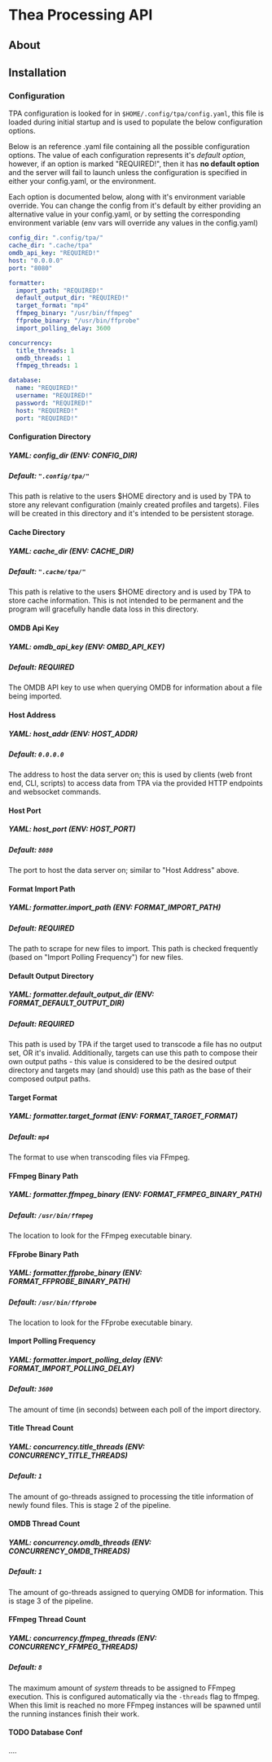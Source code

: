 Thea Processing API
=====================

## About

## Installation

### Configuration
TPA configuration is looked for in `$HOME/.config/tpa/config.yaml`, this file is loaded during initial startup and is used to populate the below configuration options.

Below is an reference .yaml file containing all the possible configuration options. The value of each configuration represents it's _default option_, however, if an option is marked "REQUIRED!", then it has **no default option** and the server will fail to launch unless the configuration is specified in either your config.yaml, or the environment.

Each option is documented below, along with it's environment variable override. You can change the config from it's default by either providing an alternative value in your config.yaml, or by setting the corresponding environment variable (env vars will override any values in the config.yaml)

```yaml
config_dir: ".config/tpa/"
cache_dir: ".cache/tpa"
omdb_api_key: "REQUIRED!"
host: "0.0.0.0"
port: "8080"

formatter:
  import_path: "REQUIRED!"
  default_output_dir: "REQUIRED!"
  target_format: "mp4"
  ffmpeg_binary: "/usr/bin/ffmpeg"
  ffprobe_binary: "/usr/bin/ffprobe"
  import_polling_delay: 3600

concurrency:
  title_threads: 1
  omdb_threads: 1
  ffmpeg_threads: 1

database:
  name: "REQUIRED!"
  username: "REQUIRED!"
  password: "REQUIRED!"
  host: "REQUIRED!"
  port: "REQUIRED!"
```

#### Configuration Directory
##### YAML: config_dir (ENV: CONFIG_DIR)
##### Default: `".config/tpa/"`
This path is relative to the users $HOME directory and is used by TPA to store any relevant configuration (mainly created profiles and targets). Files will be created in this directory and it's intended to be persistent storage.

#### Cache Directory
##### YAML: cache_dir (ENV: CACHE_DIR)
##### Default: `".cache/tpa/"`
This path is relative to the users $HOME directory and is used by TPA to store cache information. This is not intended to be permanent and the program will gracefully handle data loss in this directory.

#### OMDB Api Key
##### YAML: omdb_api_key (ENV: OMBD_API_KEY)
##### Default: **REQUIRED**
The OMDB API key to use when querying OMDB for information about a file being imported.

#### Host Address
##### YAML: host_addr (ENV: HOST_ADDR)
##### Default: `0.0.0.0`
The address to host the data server on; this is used by clients (web front end, CLI, scripts) to access data from TPA via the provided HTTP endpoints and websocket commands.

#### Host Port
##### YAML: host_port (ENV: HOST_PORT)
##### Default: `8080`
The port to host the data server on; similar to "Host Address" above.

#### Format Import Path
##### YAML: formatter.import_path (ENV: FORMAT_IMPORT_PATH)
##### Default: **REQUIRED**
The path to scrape for new files to import. This path is checked frequently (based on "Import Polling Frequency") for new files.

#### Default Output Directory
##### YAML: formatter.default_output_dir (ENV: FORMAT_DEFAULT_OUTPUT_DIR)
##### Default: **REQUIRED**
This path is used by TPA if the target used to transcode a file has no output set, OR it's invalid. Additionally, targets can use this path to compose their own output paths - this value is considered to be the desired output directory and targets may (and should) use this path as the base of their composed output paths.

#### Target Format
##### YAML: formatter.target_format (ENV: FORMAT_TARGET_FORMAT)
##### Default: `mp4`
The format to use when transcoding files via FFmpeg.

#### FFmpeg Binary Path
##### YAML: formatter.ffmpeg_binary (ENV: FORMAT_FFMPEG_BINARY_PATH)
##### Default: `/usr/bin/ffmpeg`
The location to look for the FFmpeg executable binary.

#### FFprobe Binary Path
##### YAML: formatter.ffprobe_binary (ENV: FORMAT_FFPROBE_BINARY_PATH)
##### Default: `/usr/bin/ffprobe`
The location to look for the FFprobe executable binary.

#### Import Polling Frequency
##### YAML: formatter.import_polling_delay (ENV: FORMAT_IMPORT_POLLING_DELAY)
##### Default: `3600`
The amount of time (in seconds) between each poll of the import directory.

#### Title Thread Count
##### YAML: concurrency.title_threads (ENV: CONCURRENCY_TITLE_THREADS)
##### Default: `1`
The amount of go-threads assigned to processing the title information of newly found files. This is stage 2 of the pipeline.

#### OMDB Thread Count
##### YAML: concurrency.omdb_threads (ENV: CONCURRENCY_OMDB_THREADS)
##### Default: `1`
The amount of go-threads assigned to querying OMDB for information. This is stage 3 of the pipeline.

#### FFmpeg Thread Count
##### YAML: concurrency.ffmpeg_threads (ENV: CONCURRENCY_FFMPEG_THREADS)
##### Default: `8`
The maximum amount of _system_ threads to be assigned to FFmpeg execution. This is configured automatically via the `-threads` flag to ffmpeg. When this limit is reached no more FFmpeg instances will be spawned until the running instances finish their work.

#### TODO Database Conf
....